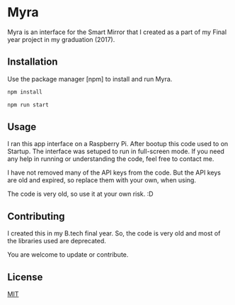 # Myra

Myra is an interface for the Smart Mirror that I created as a part of my Final year project in my graduation (2017).

## Installation

Use the package manager [npm] to install and run Myra.

```bash
npm install
```

```bash
npm run start
```

## Usage

I ran this app interface on a Raspberry Pi. After bootup this code used to on Startup. The interface was setuped to run in full-screen mode. If you need any help in running or understanding the code, feel free to contact me.

I have not removed many of the API keys from the code. But the API keys are old and expired, so replace them with your own, when using.

The code is very old, so use it at your own risk. :D

## Contributing

I created this in my B.tech final year. So, the code is very old and most of the libraries used are deprecated.

You are welcome to update or contribute.

## License

[MIT](https://choosealicense.com/licenses/mit/)
